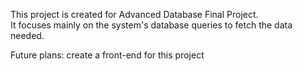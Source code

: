 This project is created for Advanced Database Final Project.
<br> It focuses mainly on the system's database queries to fetch the data needed. 

Future plans: create a front-end for this project
